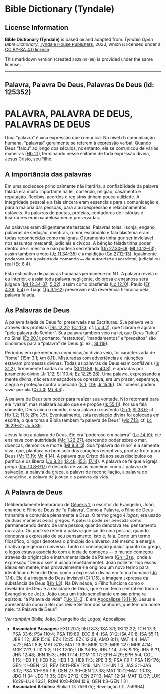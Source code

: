 # Bible Dictionary (Tyndale)

## License Information

**Bible Dictionary (Tyndale)** is based on and adapted from: _Tyndale Open Bible Dictionary_, [Tyndale House Publishers](https://tyndaleopenresources.com/), 2023, which is licensed under a [CC BY-SA 4.0 license](https://creativecommons.org/licenses/by-sa/4.0/legalcode.en).

This markdown version (created `2025-10-06`) is provided under the same license.



--------------------------------

## Palavra, Palavra De Deus, Palavras De Deus (id: 125352)

PALAVRA, PALAVRA DE DEUS, PALAVRAS DE DEUS
==========================================

Uma “palavra” é uma expressão que comunica. No nível da comunicação humana, “palavras" geralmente se referem à expressão verbal. Quando Deus “falou” ao longo dos séculos, no entanto, ele se comunicou de várias maneiras ([Hb 1\.1](https://ref.ly/Heb1:1)), terminando nesse epítome de toda expressão divina, Jesus Cristo, seu Filho.

A importância das palavras
--------------------------

Em uma sociedade principalmente não literária, a confiabilidade da palavra falada era muito importante na lei, comércio, religião, casamento e reputação. Recibos, acordos e registros tinham pouca utilidade. A integridade pessoal e a fala sincera eram essenciais para a comunicação e, para a maioria das pessoas, para a autoexpressão e relacionamentos estáveis. As palavras de poetas, profetas, contadores de histórias e instrutores eram cautelosamente preservadas.

As palavras eram diligentemente testadas. Palavras tolas, lisonja, engano, palavras de sedução, mentiras, rumor, escândalo e fala blasfema eram todas reconhecidas como malignas. O juramento tinha que ser inviolável nos assuntos mercantil, judiciais e cívicos. A bênção falada tinha poder dentro de si mesma e não poderia ser retirada ([Gn 27\.30–38](https://ref.ly/Gen27:30-Gen27:38); [Mt 10\.12–13](https://ref.ly/Matt10:12-Matt10:13)); assim também o voto ([Jz 11\.34–35](https://ref.ly/Judg11:34-Judg11:35)) e a maldição ([Gn 27\.12–13](https://ref.ly/Gen27:12-Gen27:13)). Igualmente poderosa era a palavra de comando — de autoridade sacerdotal, judicial ou real ([Ec 8\.4](https://ref.ly/Eccl8:4)).

Esta estimativa de palavras humanas permanece no NT. A palavra revela o eu interior, e assim toda palavra negligente, dolorosa e enganosa será julgada ([Mt 12\.34–37](https://ref.ly/Matt12:34-Matt12:37); [5\.22](https://ref.ly/Matt5:22)), assim como blasfêmia ([Lc 12\.10](https://ref.ly/Luke12:10)). Paulo ([Ef 4\.29](https://ref.ly/Eph4:29); [5\.4](https://ref.ly/Eph5:4)) e Tiago ([Tg 3\.1–12](https://ref.ly/Jas3:1-Jas3:12)) preservam esta reverência hebraica pela palavra falada.

As Palavras de Deus
-------------------

A palavra falada de Deus foi preservada nas Escrituras. Sua palavra veio através dos profetas ([1Rs 12\.22](https://ref.ly/1Kgs12:22); [1Cr 17\.3](https://ref.ly/1Chr17:3); cf. [Lc 3\.2](https://ref.ly/Luke3:2)), que falaram e agiram “pela palavra do Senhor”. Sua palavra também veio na lei, que Deus “falou” no Sinai ([Êx 20\.1](https://ref.ly/Exod20:1)); portanto, “estatutos”, “mandamentos” e “preceitos” são sinônimos para a “palavra” de Deus (p. ex., [Sl 119](https://ref.ly/Ps119:1-Ps119:176)).

Períodos em que nenhuma comunicação divina veio, foi caracterizada de “fome” ([1Sm 3\.1](https://ref.ly/1Sam3:1); [Am 8\.11](https://ref.ly/Amos8:11)). Misturadas com advertências e injunções estavam promessas divinas. Todas as palavras de Deus eram confiáveis ([Is 31\.2](https://ref.ly/Isa31:2)), firmemente fixadas no céu ([Sl 119\.89](https://ref.ly/Ps119:89); [Is 40\.8](https://ref.ly/Isa40:8)), e apoiadas por juramento divino ([Jr 1\.12](https://ref.ly/Jer1:12); [Sl 110\.4](https://ref.ly/Ps110:4); [Ez 12\.25,28](https://ref.ly/Ezek12:25)). Uma palavra, expressando a mente divina, não era ameaçadora ou opressiva; era um prazer, esperança, alegria e proteção contra o pecado ([Sl 1](https://ref.ly/Ps1:1-Ps1:6); [119](https://ref.ly/Ps119:1-Ps119:176); [Jr 15\.16](https://ref.ly/Jer15:16)). Os homens podem viver por ela ([Dt 8\.3](https://ref.ly/Deut8:3); [Mt 4\.4](https://ref.ly/Matt4:4)).

A palavra de Deus tem poder para realizar sua vontade. Não retornará para ele “vazia”, mas realizará aquilo que ele propõe ([Is 55\.11](https://ref.ly/Isa55:11)). Por sua fala somente, Deus criou o mundo, e sua palavra o sustenta ([Gn 1](https://ref.ly/Gen1:1-Gen1:31); [Sl 33\.6](https://ref.ly/Ps33:6); cf. [Hb 1\.2](https://ref.ly/Heb1:2); [11\.3](https://ref.ly/Heb11:3); [2Pe 3\.5](https://ref.ly/2Pet3:5)). Eventualmente, esta revelação divina foi colocada em escrita, o que torna a Bíblia também “a palavra de Deus” ([Mc 7\.13](https://ref.ly/Mark7:13); cf. [Lc 16\.29–31](https://ref.ly/Luke16:29-Luke16:31); [Jo 5\.39](https://ref.ly/John5:39)).

Jesus falou a palavra de Deus. Ele era “poderoso em palavra” ([Lc 24\.19](https://ref.ly/Luke24:19)); ele ensinava com autoridade ([Mc 1\.22,27](https://ref.ly/Mark1:22)), exercendo poder sobre o mar, doenças, demônios e morte ([Mt 8\.8,13](https://ref.ly/Matt8:8)). Sua “palavra do reino” é a semente viva, que, plantada no bom solo dos corações receptivos, produz fruto para Deus ([Mt 13\.19](https://ref.ly/Matt13:19); [Mc 4\.14](https://ref.ly/Mark4:14)). A palavra que Cristo dá aos seus discípulos os purifica e os liberta ([Jo 8\.31](https://ref.ly/John8:31); [12\.48](https://ref.ly/John12:48); [15\.3](https://ref.ly/John15:3); [17\.14](https://ref.ly/John17:14)). A palavra de fé que a igreja prega ([Rm 10\.8–9,17](https://ref.ly/Rom10:8-Rom10:9)) é descrita de várias maneiras como a palavra de salvação, a palavra da graça, a palavra de reconciliação, a palavra do evangelho, a palavra de justiça e a palavra da vida.

A Palavra de Deus
-----------------

Deliberadamente lembrando de [Gênesis 1](https://ref.ly/Gen1:1-Gen1:31), o escritor do Evangelho, João, chamou o Filho de Deus de “a Palavra”. Como a Palavra, o Filho de Deus transmite e comunica plenamente a Deus. O termo grego é *logos*; era usado de duas maneiras pelos gregos. A palavra pode ser pensada como permanecendo dentro de uma pessoa, quando denotava seu pensamento ou razão. Ou pode se referir à palavra que sai de uma pessoa, quando denotava a expressão de seu pensamento, isto é, fala. Como um termo filosófico, o logos denotava o princípio do universo, até mesmo a energia criativa que gerou o universo. Tanto na concepção judaica quanto no grego, o logos estava associado com a ideia de começos — o mundo começou através da originação e instrumentalidade da Palavra ([Gn 1\.3ss](https://ref.ly/Gen1:3-Gen1:31)., onde a expressão “Deus disse” é usada repetidamente). João pode ter tido essas ideias em mente, mas provavelmente ele originou um novo termo para identificar o Filho de Deus como a expressão divina em forma humana ([Jo 1\.14](https://ref.ly/John1:14)). Ele é a imagem do Deus invisível ([Cl 1\.15](https://ref.ly/Col1:15)), a imagem expressa da substância de Deus ([Hb 1\.3](https://ref.ly/Heb1:3)). Na Divindade, o Filho funciona como o revelador de Deus e a realidade de Deus, que é um tema central em todo o Evangelho de João. João usou um título semelhante em sua primeira epístola: “a Palavra da vida” ([1Jo 1\.1–3](https://ref.ly/1John1:1-1John1:3)). E em [Apocalipse 19\.11–16](https://ref.ly/Rev19:11-Rev19:16), Jesus é apresentado como o Rei dos reis e Senhor dos senhores, que tem um nome nele: “a Palavra de Deus”.

*Ver também* Bíblia; João, Evangelho de; Logos; Apocalipse.

* **Associated Passages:** EXO 20:1; DEU 8:3; 1SA 3:1; 1KI 12:22; 1CH 17:3; PSA 33:6; PSA 110:4; PSA 119:89; ECC 8:4; ISA 31:2; ISA 40:8; ISA 55:11; JER 1:12; JER 15:16; EZK 12:25; EZK 12:28; AMO 8:11; MAT 4:4; MAT 5:22; MAT 8:8; MAT 8:13; MAT 13:19; MRK 1:22; MRK 1:27; MRK 4:14; MRK 7:13; LUK 3:2; LUK 12:10; LUK 24:19; JHN 1:14; JHN 5:39; JHN 8:31; JHN 12:48; JHN 15:3; JHN 17:14; ROM 10:17; EPH 4:29; EPH 5:4; COL 1:15; HEB 1:1; HEB 1:2; HEB 1:3; HEB 11:3; 2PE 3:5; PSA 119:1–PSA 119:176; GEN 1:1–GEN 1:31; REV 19:11–REV 19:16; 1JN 1:1–1JN 1:3; JAS 3:1–JAS 3:12; PSA 1:1–PSA 1:6; GEN 27:30–GEN 27:38; MAT 10:12–MAT 10:13; JDG 11:34–JDG 11:35; GEN 27:12–GEN 27:13; MAT 12:34–MAT 12:37; LUK 16:29–LUK 16:31; ROM 10:8–ROM 10:9; GEN 1:3–GEN 1:31
* **Associated Articles:** Bíblia (ID: 759675); Revelação (ID: 759964)

